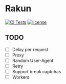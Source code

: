 # Rakun

[![CI Tests](https://img.shields.io/badge/BUILD-PASSING-green?style=for-the-badge)](https://github.com/murilobsd/rakun/actions?query=workflow%3A%22CI+Tests%22) [![license](https://img.shields.io/badge/LICENSE-ISC-blue?style=for-the-badge)](LICENSE)

## TODO

- [ ] Delay per request
- [ ] Proxy
- [ ] Random User-Agent
- [ ] Retry
- [ ] Support break captchas
- [ ] Workers
